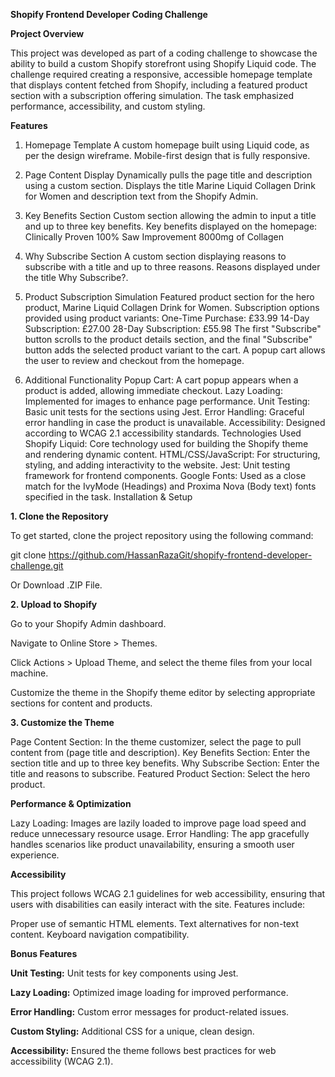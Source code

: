 **Shopify Frontend Developer Coding Challenge**

**Project Overview**

This project was developed as part of a coding challenge to showcase the ability to build a custom Shopify storefront using Shopify Liquid code. The challenge required creating a responsive, accessible homepage template that displays content fetched from Shopify, including a featured product section with a subscription offering simulation. The task emphasized performance, accessibility, and custom styling.

**Features**

1. Homepage Template
A custom homepage built using Liquid code, as per the design wireframe.
Mobile-first design that is fully responsive.


2. Page Content Display
Dynamically pulls the page title and description using a custom section.
Displays the title Marine Liquid Collagen Drink for Women and description text from the Shopify Admin.


3. Key Benefits Section
Custom section allowing the admin to input a title and up to three key benefits.
Key benefits displayed on the homepage:
Clinically Proven
100% Saw Improvement
8000mg of Collagen


4. Why Subscribe Section
A custom section displaying reasons to subscribe with a title and up to three reasons.
Reasons displayed under the title Why Subscribe?.


5. Product Subscription Simulation
Featured product section for the hero product, Marine Liquid Collagen Drink for Women.
Subscription options provided using product variants:
One-Time Purchase: £33.99
14-Day Subscription: £27.00
28-Day Subscription: £55.98
The first "Subscribe" button scrolls to the product details section, and the final "Subscribe" button adds the selected product variant to the cart.
A popup cart allows the user to review and checkout from the homepage.


6. Additional Functionality
Popup Cart: A cart popup appears when a product is added, allowing immediate checkout.
Lazy Loading: Implemented for images to enhance page performance.
Unit Testing: Basic unit tests for the sections using Jest.
Error Handling: Graceful error handling in case the product is unavailable.
Accessibility: Designed according to WCAG 2.1 accessibility standards.
Technologies Used
Shopify Liquid: Core technology used for building the Shopify theme and rendering dynamic content.
HTML/CSS/JavaScript: For structuring, styling, and adding interactivity to the website.
Jest: Unit testing framework for frontend components.
Google Fonts: Used as a close match for the IvyMode (Headings) and Proxima Nova (Body text) fonts specified in the task.
Installation & Setup


**1. Clone the Repository**

To get started, clone the project repository using the following command:

git clone https://github.com/HassanRazaGit/shopify-frontend-developer-challenge.git

Or Download .ZIP File.


**2. Upload to Shopify**

Go to your Shopify Admin dashboard.

Navigate to Online Store > Themes.

Click Actions > Upload Theme, and select the theme files from your local machine.

Customize the theme in the Shopify theme editor by selecting appropriate sections for content and products.


**3. Customize the Theme**

Page Content Section: In the theme customizer, select the page to pull content from (page title and description).
Key Benefits Section: Enter the section title and up to three key benefits.
Why Subscribe Section: Enter the title and reasons to subscribe.
Featured Product Section: Select the hero product.

**Performance & Optimization**

Lazy Loading: Images are lazily loaded to improve page load speed and reduce unnecessary resource usage.
Error Handling: The app gracefully handles scenarios like product unavailability, ensuring a smooth user experience.

**Accessibility**

This project follows WCAG 2.1 guidelines for web accessibility, ensuring that users with disabilities can easily interact with the site. Features include:

Proper use of semantic HTML elements.
Text alternatives for non-text content.
Keyboard navigation compatibility.


**Bonus Features**

**Unit Testing:** Unit tests for key components using Jest.

**Lazy Loading:** Optimized image loading for improved performance.

**Error Handling:** Custom error messages for product-related issues.

**Custom Styling:** Additional CSS for a unique, clean design.

**Accessibility:** Ensured the theme follows best practices for web accessibility (WCAG 2.1).

